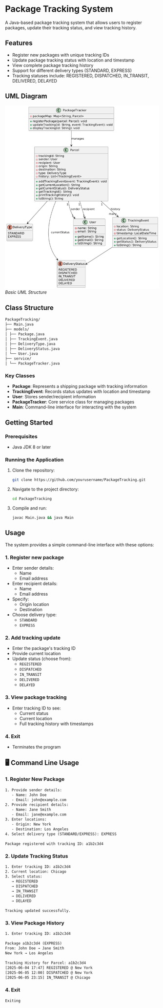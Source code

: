 # Package Tracking System

A Java-based package tracking system that allows users to register packages, update their tracking status, and view tracking history.

## Features

- Register new packages with unique tracking IDs
- Update package tracking status with location and timestamp
- View complete package tracking history
- Support for different delivery types (STANDARD, EXPRESS)
- Tracking statuses include: REGISTERED, DISPATCHED, IN_TRANSIT, DELIVERED, DELAYED

## UML Diagram

![UML Diagram](./uml.png)
_Basic UML Structure_

## Class Structure

```
PackageTracking/
├── Main.java
├── models/
│ ├── Package.java
│ ├── TrackingEvent.java
│ ├── DeliveryType.java
│ ├── DeliveryStatus.java
│ └── User.java
├── service/
│ └── PackageTracker.java
```

### Key Classes

- **Package**: Represents a shipping package with tracking information
- **TrackingEvent**: Records status updates with location and timestamp
- **User**: Stores sender/recipient information
- **PackageTracker**: Core service class for managing packages
- **Main**: Command-line interface for interacting with the system

## Getting Started

### Prerequisites

- Java JDK 8 or later

### Running the Application

1. Clone the repository:

   ```bash
   git clone https://github.com/yourusername/PackageTracking.git
   ```

2. Navigate to the project directory:

   ```bash
   cd PackageTracking
   ```

3. Compile and run:

   ```bash
   javac Main.java && java Main
   ```

## Usage

The system provides a simple command-line interface with these options:

### 1. Register new package

- Enter sender details:
  - Name
  - Email address
- Enter recipient details:
  - Name
  - Email address
- Specify:
  - Origin location
  - Destination
- Choose delivery type:
  - `STANDARD`
  - `EXPRESS`

### 2. Add tracking update

- Enter the package's tracking ID
- Provide current location
- Update status (choose from):
  - `REGISTERED`
  - `DISPATCHED`
  - `IN_TRANSIT`
  - `DELIVERED`
  - `DELAYED`

### 3. View package tracking

- Enter tracking ID to see:
  - Current status
  - Current location
  - Full tracking history with timestamps

### 4. Exit

- Terminates the program

## 🖥️ Command Line Usage

### 1. Register New Package

```text
1. Provide sender details:
   - Name: John Doe
   - Email: john@example.com
2. Provide recipient details:
   - Name: Jane Smith
   - Email: jane@example.com
3. Enter locations:
   - Origin: New York
   - Destination: Los Angeles
4. Select delivery type (STANDARD/EXPRESS): EXPRESS

Package registered with tracking ID: a1b2c3d4
```

### 2. Update Tracking Status

```text
1. Enter tracking ID: a1b2c3d4
2. Current location: Chicago
3. Select status:
   → REGISTERED
   → DISPATCHED
   → IN_TRANSIT
   → DELIVERED
   → DELAYED

Tracking updated successfully.
```

### 3. View Package History

```text
1. Enter tracking ID: a1b2c3d4

Package a1b2c3d4 (EXPRESS)
From: John Doe → Jane Smith
New York → Los Angeles

Tracking History for Parcel: a1b2c3d4
[2025-06-04 17:47] REGISTERED @ New York
[2025-06-05 12:00] DISPATCHED @ New York
[2025-06-05 23:15] IN_TRANSIT @ Chicago
```

### 4. Exit

```text
Exiting
```
